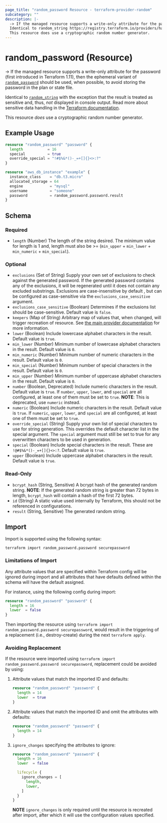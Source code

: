 ```yaml
---
page_title: "random_password Resource - terraform-provider-random"
subcategory: ""
description: |-
  -> If the managed resource supports a write-only attribute for the password (first introduced in Terraform 1.11), then the ephemeral variant of random_password https://registry.terraform.io/providers/hashicorp/random/latest/docs/ephemeral-resources/password should be used, when possible, to avoid storing the password in the plan or state file.
  Identical to random_string https://registry.terraform.io/providers/hashicorp/random/latest/docs/resources/string with the exception that the result is treated as sensitive and, thus, not displayed in console output. Read more about sensitive data handling in the Terraform documentation https://developer.hashicorp.com/terraform/language/state/sensitive-data.
  This resource does use a cryptographic random number generator.
---
```


# random_password (Resource)

-> If the managed resource supports a write-only attribute for the password (first introduced in Terraform 1.11), then the ephemeral variant of [`random_password`](https://registry.terraform.io/providers/hashicorp/random/latest/docs/ephemeral-resources/password) should be used, when possible, to avoid storing the password in the plan or state file.

Identical to [`random_string`](https://registry.terraform.io/providers/hashicorp/random/latest/docs/resources/string) with the exception that the result is treated as sensitive and, thus, _not_ displayed in console output. Read more about sensitive data handling in the [Terraform documentation](https://developer.hashicorp.com/terraform/language/state/sensitive-data).

This resource *does* use a cryptographic random number generator.

## Example Usage

```terraform
resource "random_password" "password" {
  length           = 16
  special          = true
  override_special = "!#$%&*()-_=+[]{}<>:?"
}

resource "aws_db_instance" "example" {
  instance_class    = "db.t3.micro"
  allocated_storage = 64
  engine            = "mysql"
  username          = "someone"
  password          = random_password.password.result
}
```

<!-- schema generated by tfplugindocs -->
## Schema

### Required

- `length` (Number) The length of the string desired. The minimum value for length is 1 and, length must also be >= (`min_upper` + `min_lower` + `min_numeric` + `min_special`).

### Optional

- `exclusions` (Set of String) Supply your own set of exclusions to check against the generated password. If the generated password contains any of the exclusions, it will be regenerated until it does not contain any excluded substrings. Exclusions are case-insensitive by default , but can be configured as case-sensitive via the `exclusions_case_sensitive` argument.
- `exclusions_case_sensitive` (Boolean) Determines if the exclusions list should be case-sensitive. Default value is `false`.
- `keepers` (Map of String) Arbitrary map of values that, when changed, will trigger recreation of resource. See [the main provider documentation](../index.html) for more information.
- `lower` (Boolean) Include lowercase alphabet characters in the result. Default value is `true`.
- `min_lower` (Number) Minimum number of lowercase alphabet characters in the result. Default value is `0`.
- `min_numeric` (Number) Minimum number of numeric characters in the result. Default value is `0`.
- `min_special` (Number) Minimum number of special characters in the result. Default value is `0`.
- `min_upper` (Number) Minimum number of uppercase alphabet characters in the result. Default value is `0`.
- `number` (Boolean, Deprecated) Include numeric characters in the result. Default value is `true`. If `number`, `upper`, `lower`, and `special` are all configured, at least one of them must be set to `true`. **NOTE**: This is deprecated, use `numeric` instead.
- `numeric` (Boolean) Include numeric characters in the result. Default value is `true`. If `numeric`, `upper`, `lower`, and `special` are all configured, at least one of them must be set to `true`.
- `override_special` (String) Supply your own list of special characters to use for string generation.  This overrides the default character list in the special argument.  The `special` argument must still be set to true for any overwritten characters to be used in generation.
- `special` (Boolean) Include special characters in the result. These are `!@#$%&*()-_=+[]{}<>:?`. Default value is `true`.
- `upper` (Boolean) Include uppercase alphabet characters in the result. Default value is `true`.

### Read-Only

- `bcrypt_hash` (String, Sensitive) A bcrypt hash of the generated random string. **NOTE**: If the generated random string is greater than 72 bytes in length, `bcrypt_hash` will contain a hash of the first 72 bytes.
- `id` (String) A static value used internally by Terraform, this should not be referenced in configurations.
- `result` (String, Sensitive) The generated random string.

## Import

Import is supported using the following syntax:

```shell
terraform import random_password.password securepassword
```

### Limitations of Import

Any attribute values that are specified within Terraform config will be
ignored during import and all attributes that have defaults defined within
the schema will have the default assigned.

For instance, using the following config during import:
```terraform
resource "random_password" "password" {
  length = 16
  lower  = false
}
```

Then importing the resource using `terraform import random_password.password securepassword`,
would result in the triggering of a replacement (i.e., destroy-create) during the next
`terraform apply`.

### Avoiding Replacement

If the resource were imported using `terraform import random_password.password securepassword`,
replacement could be avoided by using:

1. Attribute values that match the imported ID and defaults:

    ```terraform
    resource "random_password" "password" {
      length = 14
      lower  = true
    }
    ```


2. Attribute values that match the imported ID and omit the attributes with defaults:

    ```terraform
    resource "random_password" "password" {
      length = 14
    }
    ```


3. `ignore_changes` specifying the attributes to ignore:

    ```terraform
    resource "random_password" "password" {
      length = 16
      lower  = false

      lifecycle {
        ignore_changes = [
          length,
          lower,
        ]
      }
    }
    ```

    **NOTE** `ignore_changes` is only required until the resource is recreated after import,
    after which it will use the configuration values specified.
